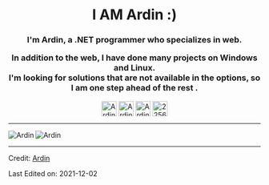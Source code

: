 <h1 align="center">I AM Ardin :)</h1>
<h3 align="center">
I'm Ardin, a .NET programmer who specializes in web.

In addition to the web, I have done many projects on Windows and Linux.   
I'm looking for solutions that are not available in the options, so I am one step ahead of the rest .
</h3>

<p align="center">
<a href="mailto:mvardin@gmail.com" target="blank"><img align="center" src="https://cdn.jsdelivr.net/npm/simple-icons@3.0.1/icons/gmail.svg" alt="Ardin" height="30" width="30" /></a>
<a href="https://dev.to/mvardin" target="blank"><img align="center" src="https://cdn.jsdelivr.net/npm/simple-icons@3.0.1/icons/dev-dot-to.svg" alt="Ardin" height="30" width="30" /></a>
<a href="https://linkedin.com/in/mvardin" target="blank"><img align="center" src="https://cdn.jsdelivr.net/npm/simple-icons@3.0.1/icons/linkedin.svg" alt="Ardin" height="30" width="30" /></a>
<a href="https://stackoverflow.com/users/2256178" target="blank"><img align="center" src="https://cdn.jsdelivr.net/npm/simple-icons@3.0.1/icons/stackoverflow.svg" alt="2256178" height="30" width="30" /></a> 
</p>

----

<p><img align="left" src="https://github-readme-stats.vercel.app/api/top-langs/?username=mvardin&layout=compact&hide=html" alt="Ardin" />
<img align="center" src="https://github-readme-stats.vercel.app/api?username=mvardin&show_icons=true" alt="Ardin" /></p>

----
Credit: [Ardin](https://github.com/mvardin)

Last Edited on: 2021-12-02
